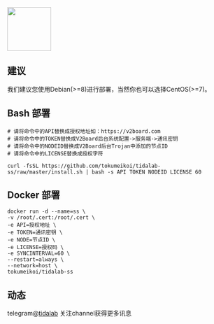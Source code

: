 <img src='https://github.com/tokumeikoi/tidalab-trojan/raw/master/img/tidalab.png' width='100px' align='center'>

## 建议

我们建议您使用Debian(>=8)进行部署，当然你也可以选择CentOS(>=7)。

## Bash 部署

```
# 请将命令中的API替换成授权地址如：https://v2board.com
# 请将命令中的TOKEN替换成V2Board后台系统配置->服务端->通讯密钥
# 请将命令中的NODEID替换成V2Board后台Trojan中添加的节点ID
# 请将命令中的LICENSE替换成授权字符

curl -fsSL https://github.com/tokumeikoi/tidalab-ss/raw/master/install.sh | bash -s API TOKEN NODEID LICENSE 60
```

## Docker 部署

```
docker run -d --name=ss \
-v /root/.cert:/root/.cert \
-e API=授权地址 \
-e TOKEN=通讯密钥 \
-e NODE=节点ID \
-e LICENSE=授权码 \
-e SYNCINTERVAL=60 \
--restart=always \
--network=host \
tokumeikoi/tidalab-ss
```

## 动态

telegram@[tidalab](https://t.me/tidalab)
关注channel获得更多讯息
